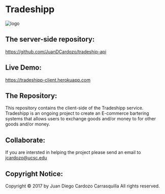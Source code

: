 # Tradeshipp
![logo](https://user-images.githubusercontent.com/14318068/29864822-a844ca4a-8d28-11e7-9527-aa386cf0867d.png)
## The server-side repository: 
https://github.com/JuanDCardozo/tradeship-api

## Live Demo: 
https://tradeshipp-client.herokuapp.com 

## The Repository:
This repository contains the client-side of the Tradeshipp service. Tradeshipp is an ongoing project to create an E-commerce bartering systems that allows users to exchange goods and/or money to for other goods and/or money.

## Collaborate:
If you are intersted in helping the project please send an email to jcardozo@ucsc.edu

## Copyright Notice:
Copyright © 2017 by Juan Diego Cardozo Carrasquilla 
All rights reserved. 
